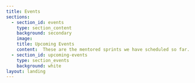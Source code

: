 ```yaml
---
title: Events
sections:
  - section_id: events
    type: section_content
    background: secondary
    image: 
    title: Upcoming Events
    content:  These are the mentored sprints we have scheduled so far. If you want to add your event here check our Getting started guide.
  - section_id: upcoming-events
    type: section_events
    background: white
layout: landing
---
```

